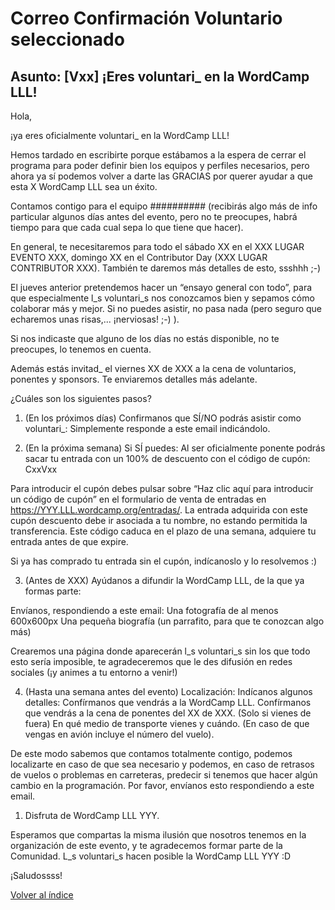 # Correo Confirmación Voluntario seleccionado

## Asunto: [Vxx] ¡Eres voluntari_ en la WordCamp LLL!

Hola,

¡ya eres oficialmente voluntari_ en la WordCamp LLL! 

Hemos tardado en escribirte porque estábamos a la espera de cerrar el programa para poder definir bien los equipos y perfiles necesarios, pero ahora ya sí podemos volver a darte las GRACIAS por querer ayudar a que esta X WordCamp LLL sea un éxito. 

Contamos contigo para el equipo ########## (recibirás algo más de info particular algunos días antes del evento, pero no te preocupes, habrá tiempo para que cada cual sepa lo que tiene que hacer).


En general, te necesitaremos para todo el sábado XX en el XXX LUGAR EVENTO XXX, domingo XX en el Contributor Day (XXX LUGAR CONTRIBUTOR XXX). También te daremos más detalles de esto, ssshhh ;-)

El jueves anterior pretendemos hacer un “ensayo general con todo”, para que especialmente l_s voluntari_s nos conozcamos bien y sepamos cómo colaborar más y mejor. Si no puedes asistir, no pasa nada (pero seguro que echaremos unas risas,... ¡nerviosas! ;-) ).

Si nos indicaste que alguno de los días no estás disponible, no te preocupes, lo tenemos en cuenta.

Además estás invitad_ el viernes XX de XXX a la cena de voluntarios, ponentes y sponsors. Te enviaremos detalles más adelante.

¿Cuáles son los siguientes pasos?

1. (En los próximos días) Confirmanos que SÍ/NO podrás asistir como voluntari_: Simplemente responde a este email indicándolo. 


2. (En la próxima semana) Si SÍ puedes:
Al ser oficialmente ponente podrás sacar tu entrada con un 100% de descuento con el código de cupón: CxxVxx

Para introducir el cupón debes pulsar sobre “Haz clic aquí para introducir un código de cupón” en el formulario de venta de entradas en https://YYY.LLL.wordcamp.org/entradas/. La entrada adquirida con este cupón descuento debe ir asociada a tu nombre, no estando permitida la transferencia. Este código caduca en el plazo de una semana, adquiere tu entrada antes de que expire. 

Si ya has comprado tu entrada sin el cupón, indícanoslo y lo resolvemos :) 

3. (Antes de XXX) Ayúdanos a difundir la WordCamp LLL, de la que ya formas parte: 

Envíanos, respondiendo a este email:
Una fotografía de al menos 600x600px
Una pequeña biografía (un parrafito, para que te conozcan algo más) 

Crearemos una página donde aparecerán l_s voluntari_s  sin los que todo esto sería imposible, te agradeceremos que le des difusión en redes sociales (¡y animes a tu entorno a venir!)

4. (Hasta una semana antes del evento) Localización: Indícanos algunos detalles:
Confírmanos que vendrás a la WordCamp LLL. 
Confírmanos que vendrás a la cena de ponentes del XX de XXX. 
(Solo si vienes de fuera) En qué medio de transporte vienes y cuándo. (En caso de que vengas en avión incluye el número del vuelo).

De este modo sabemos que contamos totalmente contigo, podemos localizarte en caso de que sea necesario y podemos, en caso de retrasos de vuelos o problemas en carreteras, predecir si tenemos que hacer algún cambio en la programación.
Por favor, envíanos esto respondiendo a este email.


1. Disfruta de WordCamp LLL YYY.

Esperamos que compartas la misma ilusión que nosotros tenemos en la organización de este evento, y te agradecemos formar parte de la Comunidad. L_s voluntari_s hacen posible la WordCamp LLL YYY :D

¡Saludossss!


[Volver al índice](../README.md)
